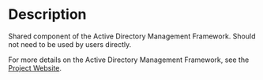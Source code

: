 ﻿# Description

Shared component of the Active Directory Management Framework.
Should not need to be used by users directly.

For more details on the Active Directory Management Framework, see the [Project Website](https://admf.one).
